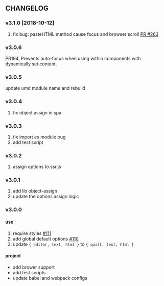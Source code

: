 
## CHANGELOG
### v3.1.0 [2018-10-12]
1. fix bug: pasteHTML method cause focus and browser scroll
[PR #263](https://github.com/surmon-china/vue-quill-editor/pull/263)

### v3.0.6

PR194, Prevents auto-focus when using within components with dynamically set content.

### v3.0.5

update umd module name and rebuild

### v3.0.4

1. fix object assign in spa

### v3.0.3

1. fix import es module bug
2. add test script

### v3.0.2

1. assign options to ssr.js

### v3.0.1

1. add lib object-assign
2. update the options assign logic

### v3.0.0

#### use
1. require styles [#111](https://github.com/surmon-china/vue-quill-editor/issues/111)
2. add global default options [#110](https://github.com/surmon-china/vue-quill-editor/issues/110)
3. update `{ editor, text, html }` to `{ quill, text, html }`

#### project
- add brower support
- add test scripts
- update babel and webpack configs
